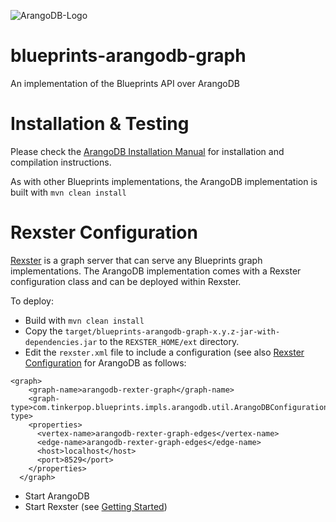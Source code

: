 ![ArangoDB-Logo](https://www.arangodb.org/wp-content/uploads/2012/10/logo_arangodb_transp.png)

blueprints-arangodb-graph
=========================

An implementation of the Blueprints API over ArangoDB

Installation & Testing
=======================

Please check the
[ArangoDB Installation Manual](http://www.arangodb.org/manuals/current/InstallManual.html)
for installation and compilation instructions.

As with other Blueprints implementations, the ArangoDB implementation is built with
	```mvn clean install```

Rexster Configuration
=====================

[Rexster](http://rexster.tinkerpop.com) is a graph server that can serve any Blueprints graph implementations. The ArangoDB implementation comes with a Rexster configuration class and can be deployed within Rexster.

To deploy:

* Build with `mvn clean install`
* Copy the `target/blueprints-arangodb-graph-x.y.z-jar-with-dependencies.jar` to the `REXSTER_HOME/ext` directory.
* Edit the `rexster.xml` file to include a configuration (see also [Rexster Configuration](https://github.com/tinkerpop/rexster/wiki/Rexster-Configuration) for ArangoDB as follows:

```text
<graph>
    <graph-name>arangodb-rexter-graph</graph-name>
    <graph-type>com.tinkerpop.blueprints.impls.arangodb.util.ArangoDBConfiguration</graph-type>
    <properties>
      <vertex-name>arangodb-rexter-graph-edges</vertex-name>
      <edge-name>arangodb-rexter-graph-edges</edge-name>
      <host>localhost</host>
      <port>8529</port>
    </properties>
  </graph>
```

* Start ArangoDB
* Start Rexster (see [Getting Started](https://github.com/tinkerpop/rexster/wiki/Getting-Started))

